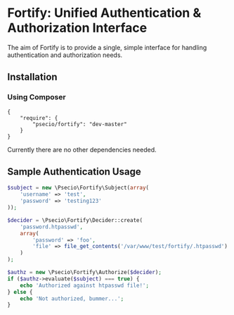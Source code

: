 Fortify: Unified Authentication & Authorization Interface
===========================

The aim of Fortify is to provide a single, simple interface for handling authentication
and authorization needs.

Installation
------------

### Using Composer

```
{
    "require": {
        "psecio/fortify": "dev-master"
    }
}
```

Currently there are no other dependencies needed.

Sample Authentication Usage
------------------

```php
$subject = new \Psecio\Fortify\Subject(array(
	'username' => 'test',
	'password' => 'testing123'
));

$decider = \Psecio\Fortify\Decider::create(
	'password.htpasswd',
	array(
		'password' => 'foo',
		'file' => file_get_contents('/var/www/test/fortify/.htpasswd')
	)
);

$authz = new \Psecio\Fortify\Authorize($decider);
if ($authz->evaluate($subject) === true) {
	echo 'Authorized against htpasswd file!';
} else {
	echo 'Not authorized, bummer...';
}

```